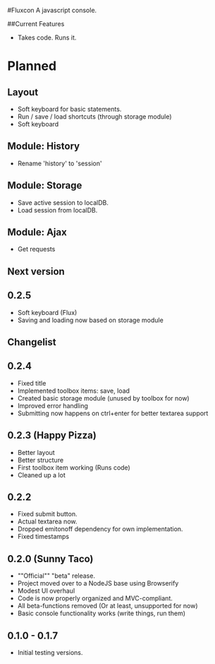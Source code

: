 #Fluxcon
A javascript console.

##Current Features
* Takes code. Runs it. 

# Planned
## Layout
* Soft keyboard for basic statements.
* Run / save / load shortcuts (through storage module)
* Soft keyboard

## Module: History 
* Rename 'history' to 'session'

## Module: Storage
* Save active session to localDB.
* Load session from localDB.

## Module: Ajax
* Get requests

## Next version
## 0.2.5
* Soft keyboard (Flux)
* Saving and loading now based on storage module

## Changelist
## 0.2.4
* Fixed title
* Implemented toolbox items: save, load
* Created basic storage module (unused by toolbox for now)
* Improved error handling
* Submitting now happens on ctrl+enter for better textarea support

## 0.2.3 (Happy Pizza)
* Better layout
* Better structure
* First toolbox item working (Runs code)
* Cleaned up a lot

## 0.2.2
* Fixed submit button.
* Actual textarea now.
* Dropped emitonoff dependency for own implementation.
* Fixed timestamps

## 0.2.0 (Sunny Taco)
* ""Official"" "beta" release.
* Project moved over to a NodeJS base using Browserify
* Modest UI overhaul
* Code is now properly organized and MVC-compliant.
* All beta-functions removed (Or at least, unsupported for now)
* Basic console functionality works (write things, run them) 

## 0.1.0 - 0.1.7
* Initial testing versions. 
